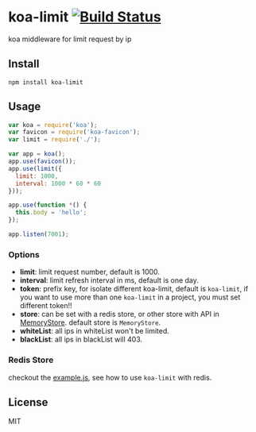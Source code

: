 koa-limit [![Build Status](https://travis-ci.org/dead-horse/koa-limit.png)](https://travis-ci.org/dead-horse/koa-limit)
=========

koa middleware for limit request by ip

## Install

```
npm install koa-limit
```

## Usage

```js
var koa = require('koa');
var favicon = require('koa-favicon');
var limit = require('./');

var app = koa();
app.use(favicon());
app.use(limit({
  limit: 1000,
  interval: 1000 * 60 * 60
}));

app.use(function *() {
  this.body = 'hello';
});

app.listen(7001);
```

### Options

* **limit**: limit request number, default is 1000.
* **interval**: limit refresh interval in ms, default is one day.
* **token**: prefix key, for isolate different koa-limit, default is `koa-limit`, if you want to use more than one `koa-limit` in a project, you must set different token!!
* **store**: can be set with a redis store, or other store with API in [MemoryStore](https://github.com/dead-horse/koa-limit/blob/master/lib/memory_store.js). default store is `MemoryStore`.
* **whiteList**: all ips in whiteList won't be limited.
* **blackList**: all ips in blackList will 403.

### Redis Store

checkout the [example.js](https://github.com/dead-horse/koa-limit/blob/master/example.js), see how to use `koa-limit` with redis.

## License

MIT
